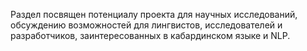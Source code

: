 Раздел посвящен потенциалу проекта для научных исследований, обсуждению возможностей для лингвистов, исследователей и разработчиков, заинтересованных в кабардинском языке и NLP.
